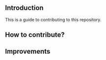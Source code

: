 ## Introduction
This is a guide to contributing to this repository.

## How to contribute?


## Improvements

